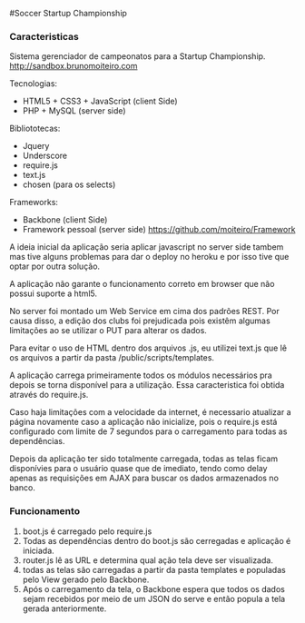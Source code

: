 #Soccer Startup Championship

### Caracteristicas

Sistema gerenciador de campeonatos para a Startup Championship.
http://sandbox.brunomoiteiro.com

Tecnologias:
- HTML5 + CSS3 + JavaScript (client Side)
- PHP + MySQL (server side)

Bibliototecas:
- Jquery
- Underscore
- require.js
- text.js
- chosen (para os selects) 

Frameworks:
- Backbone (client Side)
- Framework pessoal (server side) https://github.com/moiteiro/Framework

A ideia inicial da aplicação seria aplicar javascript no server side tambem mas tive alguns problemas para dar o deploy no heroku e por isso tive que optar por outra solução.

A aplicação não garante o funcionamento correto em browser que não possui suporte a html5.

No server foi montado um Web Service em cima dos padrões REST. Por causa disso, a edição dos clubs foi prejudicada pois existêm algumas limitações ao se utilizar o PUT para alterar os dados.

Para evitar o uso de HTML dentro dos arquivos .js, eu utilizei text.js que lê os arquivos a partir da pasta /public/scripts/templates.

A aplicação carrega primeiramente todos os módulos necessários pra depois se torna disponível para a utilização. Essa caracteristica foi obtida através do require.js. 

Caso haja limitações com a velocidade da internet, é necessario atualizar a página novamente caso a aplicação não inicialize, pois o require.js está configurado com limite de 7 segundos para o carregamento para todas as dependências.

Depois da aplicação ter sido totalmente carregada, todas as telas ficam disponívies para o usuário quase que de imediato, tendo como delay apenas as requisições em AJAX para buscar os dados armazenados no banco.

### Funcionamento

1. boot.js é carregado pelo require.js
2. Todas as dependências dentro do boot.js são cerregadas e aplicação é iniciada.
3. router.js lê as URL e determina qual ação tela deve ser visualizada.
4. todas as telas são carregadas a partir da pasta templates e populadas pelo View gerado pelo Backbone.
5. Após o carregamento da tela, o Backbone espera que todos os dados sejam recebidos por meio de um JSON do serve e então popula a tela gerada anteriormente.
